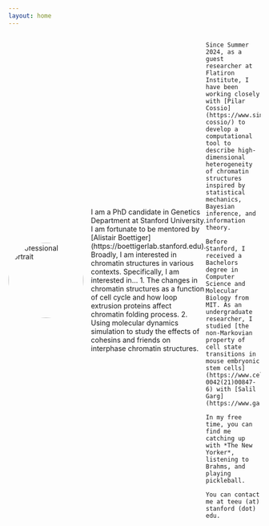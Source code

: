```yaml
---
layout: home
---
```

<div style="display: flex; align-items: center;">
  <img src="/assets/images/portrait.png" alt="Professional portrait" style="float: left; margin-right: 15px; border-radius: 50%; width: 150px;">
  <p>
    I am a PhD candidate in Genetics Department at Stanford University. I am fortunate to be mentored by [Alistair Boettiger](https://boettigerlab.stanford.edu). Broadly, I am interested in chromatin structures in various contexts.
    Specifically, I am interested in...  
    1. The changes in chromatin structures as a function of cell cycle and how loop extrusion proteins affect chromatin folding process. 
    2. Using molecular dynamics simulation to study the effects of cohesins and friends on interphase chromatin structures. 
   
    Since Summer 2024, as a guest researcher at Flatiron Institute, I have been working closely with [Pilar Cossio](https://www.simonsfoundation.org/people/pilar-cossio/) to develop a computational tool to describe high-dimensional heterogeneity of chromatin structures inspired by statistical mechanics, Bayesian inference, and information theory. 

    Before Stanford, I received a Bachelors degree in Computer Science and Molecular Biology from MIT. As an undergraduate researcher, I studied [the non-Markovian property of cell state transitions in mouse embryonic stem cells](https://www.cell.com/iscience/fulltext/S2589-0042(21)00847-6) with [Salil Garg](https://www.garglab.org). 

    In my free time, you can find me catching up with *The New Yorker*, listening to Brahms, and playing pickleball.

    You can contact me at teeu (at) stanford (dot) edu.
  </p>
</div>

 